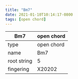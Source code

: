 ```yaml
---
title: "Bm7"
date: 2021-01-10T10:14:17-0800
tags: [open chord]
---
```


|Bm7|open chord|
|---|---|
|type|open chord|
|name|Bm7|
|root string|5|
|fingering|X20202|

